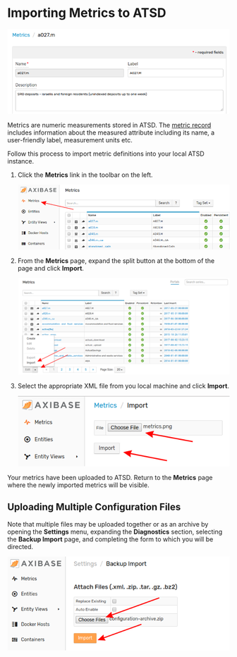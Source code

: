 # Importing Metrics to ATSD

![](images/metric.png)

Metrics are numeric measurements stored in ATSD. The [metric record](https://axibase.com/docs/atsd/api/meta/metric/list.html#fields) includes information about the measured attribute including its name, a user-friendly label, measurement units etc.

Follow this process to import metric definitions into your local ATSD instance.

1. Click the **Metrics** link in the toolbar on the left.

    ![](images/metrics.png)

2. From the **Metrics** page, expand the split button at the bottom of the page and click **Import**.

    ![](images/import-metric.png)

3. Select the appropriate XML file from you local machine and click **Import**.

    ![](images/metric-import.png)

Your metrics have been uploaded to ATSD. Return to the **Metrics** page where the newly imported metrics will be visible.

## Uploading Multiple Configuration Files

Note that multiple files may be uploaded together or as an archive by opening the **Settings** menu, expanding the **Diagnostics** section, selecting the **Backup Import** page, and completing the form to which you will be directed.

![](images/backup-import.png)
